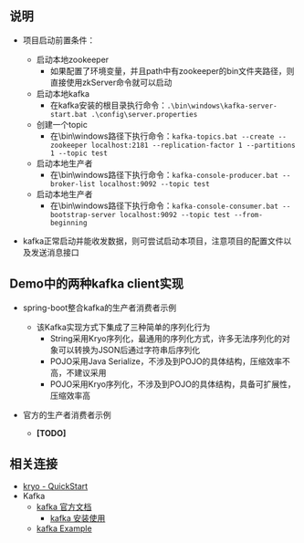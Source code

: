 ## 说明
- 项目启动前置条件：
    - 启动本地zookeeper
        - 如果配置了环境变量，并且path中有zookeeper的bin文件夹路径，则直接使用zkServer命令就可以启动
    - 启动本地kafka
        - 在kafka安装的根目录执行命令：`.\bin\windows\kafka-server-start.bat .\config\server.properties`
    - 创建一个topic
        - 在\bin\windows路径下执行命令：`kafka-topics.bat --create --zookeeper localhost:2181 --replication-factor 1 --partitions 1 --topic test`
    - 启动本地生产者
        - 在\bin\windows路径下执行命令：`kafka-console-producer.bat --broker-list localhost:9092 --topic test`
    - 启动本地生产者
        - 在\bin\windows路径下执行命令：`kafka-console-consumer.bat --bootstrap-server localhost:9092 --topic test --from-beginning`

- kafka正常启动并能收发数据，则可尝试启动本项目，注意项目的配置文件以及发送消息接口

## Demo中的两种kafka client实现
- spring-boot整合kafka的生产者消费者示例
    - 该Kafka实现方式下集成了三种简单的序列化行为
        - String采用Kryo序列化，最通用的序列化方式，许多无法序列化的对象可以转换为JSON后通过字符串后序列化
        - POJO采用Java Serialize，不涉及到POJO的具体结构，压缩效率不高，不建议采用
        - POJO采用Kryo序列化，不涉及到POJO的具体结构，具备可扩展性，压缩效率高

- 官方的生产者消费者示例
    - **[TODO]**

## 相关连接
- [kryo - QuickStart](https://github.com/EsotericSoftware/kryo#quickstart)
- Kafka
    - [kafka 官方文档](http://kafka.apache.org/documentation.html#introduction)
        - [kafka 安装使用](http://kafka.apache.org/documentation.html#quickstart)
    - [kafka Example](https://github.com/apache/kafka/tree/trunk/examples/src/main/java/kafka/examples) 